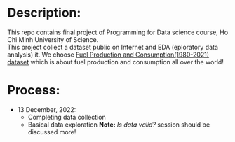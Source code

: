 # Description:

This repo contains final project of Programming for Data science course, Ho Chi Minh University of Science.  
This project collect a dataset public on Internet and EDA (eploratory data analysis) it. We choose [Fuel Production and Consumption(1980-2021) dataset](www.kaggle.com/datasets/shawkatsujon/worldwide-fuel-production-and-consumption) which is about fuel production and consumption all over the world!
# Process:
- 13 December, 2022:
	- Completing data collection
	- Basical data exploration
	**Note:** *Is data valid?* session should be discussed more!